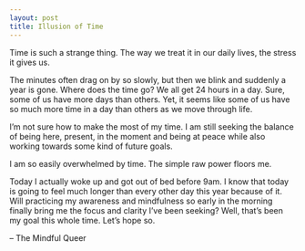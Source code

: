 ```yaml
---
layout: post
title: Illusion of Time
---
```


Time is such a strange thing. The way we treat it in our daily lives, the stress it gives us.

The minutes often drag on by so slowly, but then we blink and suddenly a year is gone. Where does the time go? We all get 24 hours in a day. Sure, some of us have more days than others. Yet, it seems like some of us have so much more time in a day than others as we move through life.

I’m not sure how to make the most of my time. I am still seeking the balance of being here, present, in the moment and being at peace while also working towards some kind of future goals.

I am so easily overwhelmed by time. The simple raw power floors me.

Today I actually woke up and got out of bed before 9am. I know that today is going to feel much longer than every other day this year because of it. Will practicing my awareness and mindfulness so early in the morning finally bring me the focus and clarity I’ve been seeking? Well, that’s been my goal this whole time. Let’s hope so. 

– The Mindful Queer

